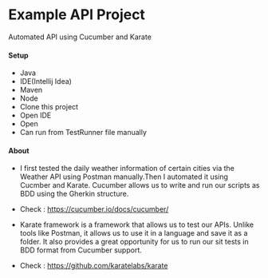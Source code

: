 # Example API Project

Automated API using Cucumber and Karate

#### Setup

- Java 
- IDE(Intellij Idea)
- Maven
- Node
- Clone this project
- Open IDE
- Open
- Can run from TestRunner file manually

#### About

- I first tested the daily weather information of certain cities via the Weather API using Postman manually.Then I automated it using Cucmber and Karate. Cucumber allows us to write and run our scripts as BDD using the Gherkin structure.
- Check : https://cucumber.io/docs/cucumber/

- Karate framework is a framework that allows us to test our APIs. Unlike tools like Postman, it allows us to use it in a language and save it as a folder. It also provides a great opportunity for us to run our sit tests in BDD format from Cucumber support.
- Check : https://github.com/karatelabs/karate
